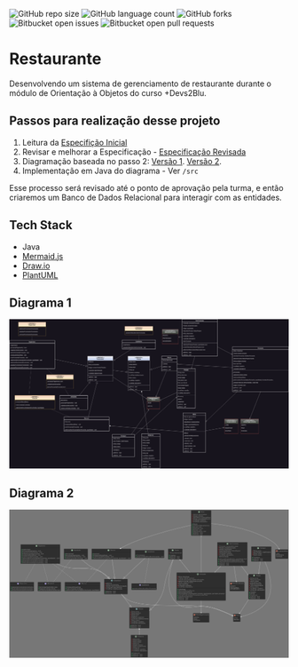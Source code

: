 ![GitHub repo size](https://img.shields.io/github/repo-size/tiagospeckart/restaurante?style=for-the-badge)
![GitHub language count](https://img.shields.io/github/languages/count/tiagospeckart/restaurante?style=for-the-badge)
![GitHub forks](https://img.shields.io/github/forks/tiagospeckart/restaurante?style=for-the-badge)
![Bitbucket open issues](https://img.shields.io/bitbucket/issues/tiagospeckart/restaurante?style=for-the-badge)
![Bitbucket open pull requests](https://img.shields.io/bitbucket/pr-raw/tiagospeckart/restaurante?style=for-the-badge)

# Restaurante

Desenvolvendo um sistema de gerenciamento de restaurante durante o módulo de Orientação à Objetos do curso +Devs2Blu.

## Passos para realização desse projeto

1. Leitura da [Especifição Inicial](https://github.com/tiagospeckart/restaurante/blob/main/docs/especifica%C3%A7%C3%A3oInicial.md)
2. Revisar e melhorar a Especificação - [Especificação Revisada](https://github.com/tiagospeckart/restaurante/blob/main/docs/especifica%C3%A7%C3%A3oRevisada.md)
3. Diagramação baseada no passo 2: [Versão 1](https://github.com/tiagospeckart/restaurante/blob/main/diagrams/1_diagramaMermaid.md). [Versão 2](https://github.com/tiagospeckart/restaurante/blob/main/diagrams/2_diagrama.jpg).
5. Implementação em Java do diagrama - Ver `/src`

Esse processo será revisado até o ponto de aprovação pela turma, e então criaremos um Banco de Dados Relacional para interagir com as entidades.

## Tech Stack

- Java
- [Mermaid.js](https://mermaid.js.org/)
- [Draw.io](https://app.diagrams.net/)
- [PlantUML](https://plantuml.com/)

## Diagrama 1
![Diagrama Restaurante 1](https://github.com/tiagospeckart/restaurante/blob/main/diagrams/2_diagrama.jpg)

## Diagrama 2
![Diagrama Restaurante 2](https://github.com/tiagospeckart/restaurante/blob/main/diagrams/4_PlantUML_rendered.png)

